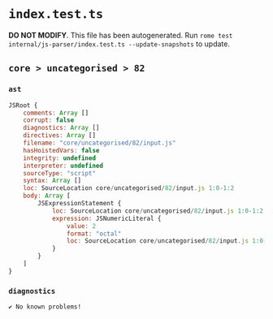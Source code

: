# `index.test.ts`

**DO NOT MODIFY**. This file has been autogenerated. Run `rome test internal/js-parser/index.test.ts --update-snapshots` to update.

## `core > uncategorised > 82`

### `ast`

```javascript
JSRoot {
	comments: Array []
	corrupt: false
	diagnostics: Array []
	directives: Array []
	filename: "core/uncategorised/82/input.js"
	hasHoistedVars: false
	integrity: undefined
	interpreter: undefined
	sourceType: "script"
	syntax: Array []
	loc: SourceLocation core/uncategorised/82/input.js 1:0-1:2
	body: Array [
		JSExpressionStatement {
			loc: SourceLocation core/uncategorised/82/input.js 1:0-1:2
			expression: JSNumericLiteral {
				value: 2
				format: "octal"
				loc: SourceLocation core/uncategorised/82/input.js 1:0-1:2
			}
		}
	]
}
```

### `diagnostics`

```
✔ No known problems!

```

